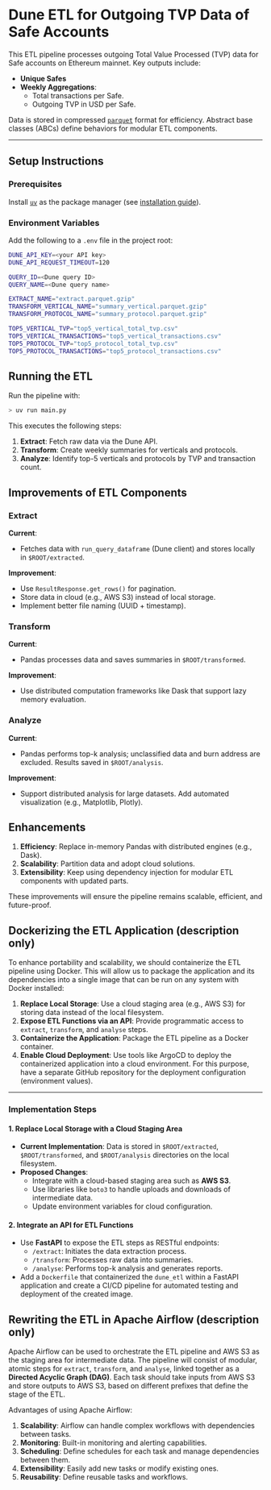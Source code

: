 # Dune ETL for Outgoing TVP Data of Safe Accounts

This ETL pipeline processes outgoing Total Value Processed (TVP) data for Safe accounts on Ethereum mainnet. Key outputs include:

- **Unique Safes**
- **Weekly Aggregations**:
  - Total transactions per Safe.
  - Outgoing TVP in USD per Safe.

Data is stored in compressed [`parquet`](https://parquet.apache.org/docs/overview/motivation/) format for efficiency. Abstract base classes (ABCs) define behaviors for modular ETL components.

---

## Setup Instructions

### Prerequisites

Install [`uv`](https://docs.astral.sh/uv/getting-started/) as the package manager (see [installation guide](https://docs.astral.sh/uv/getting-started/installation/)).

### Environment Variables

Add the following to a `.env` file in the project root:

```bash
DUNE_API_KEY=<your API key>
DUNE_API_REQUEST_TIMEOUT=120

QUERY_ID=<Dune query ID>
QUERY_NAME=<Dune query name>

EXTRACT_NAME="extract.parquet.gzip"
TRANSFORM_VERTICAL_NAME="summary_vertical.parquet.gzip"
TRANSFORM_PROTOCOL_NAME="summary_protocol.parquet.gzip"

TOP5_VERTICAL_TVP="top5_vertical_total_tvp.csv"
TOP5_VERTICAL_TRANSACTIONS="top5_vertical_transactions.csv"
TOP5_PROTOCOL_TVP="top5_protocol_total_tvp.csv"
TOP5_PROTOCOL_TRANSACTIONS="top5_protocol_transactions.csv"
```

## Running the ETL

Run the pipeline with:

```bash
> uv run main.py
```

This executes the following steps:

1. **Extract**: Fetch raw data via the Dune API.
2. **Transform**: Create weekly summaries for verticals and protocols.
3. **Analyze**: Identify top-5 verticals and protocols by TVP and transaction count.

## Improvements of ETL Components

### Extract

**Current**:

- Fetches data with `run_query_dataframe` (Dune client) and stores locally in `$ROOT/extracted`.

**Improvement**:

- Use `ResultResponse.get_rows()` for pagination.
- Store data in cloud (e.g., AWS S3) instead of local storage.
- Implement better file naming (UUID + timestamp).

### Transform

**Current**:

- Pandas processes data and saves summaries in `$ROOT/transformed`.

**Improvement**:

- Use distributed computation frameworks like Dask that support lazy memory evaluation.

### Analyze

**Current**:

- Pandas performs top-k analysis; unclassified data and burn address are excluded. Results saved in `$ROOT/analysis`.

**Improvement**:

- Support distributed analysis for large datasets.
  Add automated visualization (e.g., Matplotlib, Plotly).

## Enhancements

1. **Efficiency**: Replace in-memory Pandas with distributed engines (e.g., Dask).
2. **Scalability**: Partition data and adopt cloud solutions.
3. **Extensibility**: Keep using dependency injection for modular ETL components with updated parts.

These improvements will ensure the pipeline remains scalable, efficient, and future-proof.

## Dockerizing the ETL Application (description only)

To enhance portability and scalability, we should containerize the ETL pipeline using Docker. This will allow us to package the application and its dependencies into a single image that can be run on any system with Docker installed:

1. **Replace Local Storage**: Use a cloud staging area (e.g., AWS S3) for storing data instead of the local filesystem.
2. **Expose ETL Functions via an API**: Provide programmatic access to `extract`, `transform`, and `analyse` steps.
3. **Containerize the Application**: Package the ETL pipeline as a Docker container.
4. **Enable Cloud Deployment**: Use tools like ArgoCD to deploy the containerized application into a cloud environment. For this purpose, have a separate GitHub repository for the deployment configuration (environment values).

---

### Implementation Steps

#### 1. Replace Local Storage with a Cloud Staging Area

- **Current Implementation**: Data is stored in `$ROOT/extracted`, `$ROOT/transformed`, and `$ROOT/analysis` directories on the local filesystem.
- **Proposed Changes**:
  - Integrate with a cloud-based staging area such as **AWS S3**.
  - Use libraries like `boto3` to handle uploads and downloads of intermediate data.
  - Update environment variables for cloud configuration.

#### 2. Integrate an API for ETL Functions

- Use **FastAPI** to expose the ETL steps as RESTful endpoints:
  - `/extract`: Initiates the data extraction process.
  - `/transform`: Processes raw data into summaries.
  - `/analyse`: Performs top-k analysis and generates reports.
- Add a `Dockerfile` that containerized the `dune_etl` within a FastAPI application and create a CI/CD pipeline for automated testing and deployment of the created image.

## Rewriting the ETL in Apache Airflow (description only)

Apache Airflow can be used to orchestrate the ETL pipeline and AWS S3 as the staging area for intermediate data. The pipeline will consist of modular, atomic steps for `extract`, `transform`, and `analyse`, linked together as a **Directed Acyclic Graph (DAG)**.
Each task should take inputs from AWS S3 and store outputs to AWS S3, based on different prefixes that define the stage of the ETL.

Advantages of using Apache Airflow:

1. **Scalability**: Airflow can handle complex workflows with dependencies between tasks.
2. **Monitoring**: Built-in monitoring and alerting capabilities.
3. **Scheduling**: Define schedules for each task and manage dependencies between them.
4. **Extensibility**: Easily add new tasks or modify existing ones.
5. **Reusability**: Define reusable tasks and workflows.
